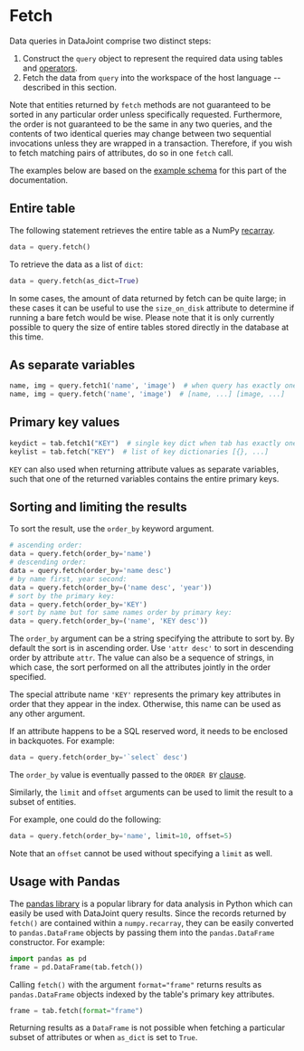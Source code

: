 # Fetch

Data queries in DataJoint comprise two distinct steps:

1. Construct the `query` object to represent the required data using tables and
[operators](operators.md).
2. Fetch the data from `query` into the workspace of the host language -- described in
this section.

Note that entities returned by `fetch` methods are not guaranteed to be sorted in any
particular order unless specifically requested.
Furthermore, the order is not guaranteed to be the same in any two queries, and the
contents of two identical queries may change between two sequential invocations unless
they are wrapped in a transaction.
Therefore, if you wish to fetch matching pairs of attributes, do so in one `fetch` call.

The examples below are based on the [example schema](example-schema.md) for this part
of the documentation.

## Entire table

The following statement retrieves the entire table as a NumPy
[recarray](https://docs.scipy.org/doc/numpy/reference/generated/numpy.recarray.html).

```python
data = query.fetch()
```

To retrieve the data as a list of `dict`:

```python
data = query.fetch(as_dict=True)
```

In some cases, the amount of data returned by fetch can be quite large; in these cases
it can be useful to use the `size_on_disk` attribute to determine if running a bare
fetch would be wise.
Please note that it is only currently possible to query the size of entire tables
stored directly in the database at this time.

## As separate variables

```python
name, img = query.fetch1('name', 'image')  # when query has exactly one entity
name, img = query.fetch('name', 'image')  # [name, ...] [image, ...]
```

## Primary key values

```python
keydict = tab.fetch1("KEY")  # single key dict when tab has exactly one entity
keylist = tab.fetch("KEY")  # list of key dictionaries [{}, ...]
```

`KEY` can also used when returning attribute values as separate variables, such that
one of the returned variables contains the entire primary keys.

## Sorting and limiting the results

To sort the result, use the `order_by` keyword argument.

```python
# ascending order:
data = query.fetch(order_by='name')
# descending order:
data = query.fetch(order_by='name desc')
# by name first, year second:
data = query.fetch(order_by=('name desc', 'year'))
# sort by the primary key:
data = query.fetch(order_by='KEY')
# sort by name but for same names order by primary key:
data = query.fetch(order_by=('name', 'KEY desc'))
```

The `order_by` argument can be a string specifying the attribute to sort by. By default
the sort is in ascending order. Use `'attr desc'` to sort in descending order by
attribute `attr`.  The value can also be a sequence of strings, in which case, the sort
performed on all the attributes jointly in the order specified.

The special attribute name `'KEY'` represents the primary key attributes in order that
they appear in the index. Otherwise, this name can be used as any other argument.

If an attribute happens to be a SQL reserved word, it needs to be enclosed in
backquotes.  For example:

```python
data = query.fetch(order_by='`select` desc')
```

The `order_by` value is eventually passed to the `ORDER BY`
[clause](https://dev.mysql.com/doc/refman/5.7/en/order-by-optimization.html).

Similarly, the `limit` and `offset` arguments can be used to limit the result to a
subset of entities.

For example, one could do the following:

```python
data = query.fetch(order_by='name', limit=10, offset=5)
```

Note that an `offset` cannot be used without specifying a `limit` as well.

## Usage with Pandas

The [pandas library](http://pandas.pydata.org/) is a popular library for data analysis
in Python which can easily be used with DataJoint query results.
Since the records returned by `fetch()` are contained within a `numpy.recarray`, they
can be easily converted to `pandas.DataFrame` objects by passing them into the
`pandas.DataFrame` constructor.
For example:

```python
import pandas as pd
frame = pd.DataFrame(tab.fetch())
```

Calling `fetch()` with the argument `format="frame"` returns results as
`pandas.DataFrame` objects indexed by the table's primary key attributes.

```python
frame = tab.fetch(format="frame")
```

Returning results as a `DataFrame` is not possible when fetching a particular subset of
attributes or when `as_dict` is set to `True`.
